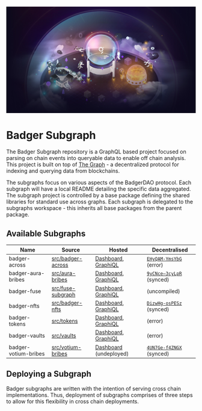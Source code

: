 ![TheGraph Splash Image](./docs/images/thegraph.jpg)
# Badger Subgraph

The Badger Subgraph repository is a GraphQL based project focused on parsing on chain events into queryable data to enable off chain analysis.
This project is built on top of [The Graph](https://thegraph.com/docs/developer/quick-start) - a decentralized protocol for indexing and querying data from blockchains.

The subgraphs focus on various aspects of the BadgerDAO protocol.
Each subgraph will have a local README detailing the specific data aggregated.
The subgraph project is controlled by a base package defining the shared libraries for standard use across graphs.
Each subgraph is delegated to the subgraphs workspace - this inherits all base packages from the parent package.

## Available Subgraphs

| Name | Source | Hosted | Decentralised
|-|-|-|-|
| badger-across | [src/badger-across](src/badger-across) | [Dashboard](https://thegraph.com/hosted-service/subgraph/badger-finance/badger-across), [GraphiQL](https://api.thegraph.com/subgraphs/name/badger-finance/badger-across/graphql) | [`EHyQAM-YmsYbG`](https://thegraph.com/explorer/subgraphs/EHyQAMZk2gFBiK2peWQQVXdkfMHtPfVqMr17BgYmsYbG) (error)
| badger-aura-bribes | [src/aura-bribes](src/aura-bribes) | [Dashboard](https://thegraph.com/hosted-service/subgraph/badger-finance/aura-bribes), [GraphiQL](https://api.thegraph.com/subgraphs/name/badger-finance/aura-bribes/graphql) | [`9yCNce—3cyLpR`](https://thegraph.com/explorer/subgraphs/9yCNceXTpxcNqkjsAhiWsf7YRNUqfCTh7KKZzJ3cyLpR) (synced) |
| badger-fuse | [src/fuse-subgraph](src/fuse-subgraph) | [Dashboard](https://thegraph.com/hosted-service/subgraph/badger-finance/fuse-subgraph), [GraphiQL](https://api.thegraph.com/subgraphs/name/badger-finance/fuse-subgraph/graphql) | (uncompiled) |
| badger-nfts | [src/badger-nfts](src/badger-nfts) | [Dashboard](https://thegraph.com/hosted-service/subgraph/badger-finance/badger-nfts), [GraphiQL](https://api.thegraph.com/subgraphs/name/badger-finance/badger-nfts/graphql) | [`DizwHg-osPESz`](https://thegraph.com/explorer/subgraphs/DizwHgs7HaymeRLAtR8d8DDCR7RAH8p9pGcng8osPESz) (synced) |
| badger-tokens | [src/tokens](src/tokens) | [Dashboard](https://thegraph.com/hosted-service/subgraph/badger-finance/badger-dao-tokens), [GraphiQL](https://api.thegraph.com/subgraphs/name/badger-finance/badger-dao-tokens/graphql) | (error) |
| badger-vaults | [src/vaults](src/vaults) | [Dashboard](https://thegraph.com/hosted-service/subgraph/badger-finance/badger-dao-setts), [GraphiQL](https://api.thegraph.com/subgraphs/name/badger-finance/badger-dao-setts/graphql) | (error) |
| badger-votium-bribes | [src/votium-bribes](src/votium-bribes) | [Dashboard](https://thegraph.com/hosted-service/subgraph/badger-finance/votium-bribes) (undeployed) | [`4UN7Ge-f4ZNGX`](https://thegraph.com/explorer/subgraphs/4UN7GeL4iUzPGsh1twdBmHXA6ezrmo1bJya8FFf4ZNGX) (synced) |

## Deploying a Subgraph

Badger subgraphs are written with the intention of serving cross chain implementations.
Thus, deployment of subgraphs comprises of three steps to allow for this flexibility in cross chain deployments.
